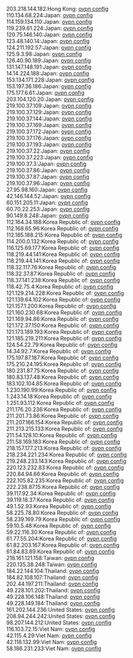 203.218.144.182:Hong Kong: [ovpn config](vpn/203_218_144_182.ovpn)  
110.134.68.224:Japan: [ovpn config](vpn/110_134_68_224.ovpn)  
114.159.134.110:Japan: [ovpn config](vpn/114_159_134_110.ovpn)  
119.239.61.224:Japan: [ovpn config](vpn/119_239_61_224.ovpn)  
120.75.146.140:Japan: [ovpn config](vpn/120_75_146_140.ovpn)  
123.48.140.14:Japan: [ovpn config](vpn/123_48_140_14.ovpn)  
124.211.192.57:Japan: [ovpn config](vpn/124_211_192_57.ovpn)  
125.9.3.98:Japan: [ovpn config](vpn/125_9_3_98.ovpn)  
126.40.90.189:Japan: [ovpn config](vpn/126_40_90_189.ovpn)  
131.147.148.191:Japan: [ovpn config](vpn/131_147_148_191.ovpn)  
14.14.224.188:Japan: [ovpn config](vpn/14_14_224_188.ovpn)  
153.134.171.228:Japan: [ovpn config](vpn/153_134_171_228.ovpn)  
153.197.36.186:Japan: [ovpn config](vpn/153_197_36_186.ovpn)  
175.177.6.61:Japan: [ovpn config](vpn/175_177_6_61.ovpn)  
203.104.120.20:Japan: [ovpn config](vpn/203_104_120_20.ovpn)  
219.100.37.109:Japan: [ovpn config](vpn/219_100_37_109.ovpn)  
219.100.37.129:Japan: [ovpn config](vpn/219_100_37_129.ovpn)  
219.100.37.144:Japan: [ovpn config](vpn/219_100_37_144.ovpn)  
219.100.37.169:Japan: [ovpn config](vpn/219_100_37_169.ovpn)  
219.100.37.172:Japan: [ovpn config](vpn/219_100_37_172.ovpn)  
219.100.37.176:Japan: [ovpn config](vpn/219_100_37_176.ovpn)  
219.100.37.193:Japan: [ovpn config](vpn/219_100_37_193.ovpn)  
219.100.37.22:Japan: [ovpn config](vpn/219_100_37_22.ovpn)  
219.100.37.223:Japan: [ovpn config](vpn/219_100_37_223.ovpn)  
219.100.37.3:Japan: [ovpn config](vpn/219_100_37_3.ovpn)  
219.100.37.86:Japan: [ovpn config](vpn/219_100_37_86.ovpn)  
219.100.37.87:Japan: [ovpn config](vpn/219_100_37_87.ovpn)  
219.100.37.96:Japan: [ovpn config](vpn/219_100_37_96.ovpn)  
27.95.98.160:Japan: [ovpn config](vpn/27_95_98_160.ovpn)  
42.146.144.52:Japan: [ovpn config](vpn/42_146_144_52.ovpn)  
60.151.205.11:Japan: [ovpn config](vpn/60_151_205_11.ovpn)  
60.70.22.253:Japan: [ovpn config](vpn/60_70_22_253.ovpn)  
90.149.8.248:Japan: [ovpn config](vpn/90_149_8_248.ovpn)  
112.164.34.188:Korea Republic of: [ovpn config](vpn/112_164_34_188.ovpn)  
112.168.65.96:Korea Republic of: [ovpn config](vpn/112_168_65_96.ovpn)  
112.185.188.215:Korea Republic of: [ovpn config](vpn/112_185_188_215.ovpn)  
114.200.0.132:Korea Republic of: [ovpn config](vpn/114_200_0_132.ovpn)  
116.125.69.177:Korea Republic of: [ovpn config](vpn/116_125_69_177.ovpn)  
118.219.44.141:Korea Republic of: [ovpn config](vpn/118_219_44_141.ovpn)  
118.219.44.141:Korea Republic of: [ovpn config](vpn/118_219_44_141.ovpn)  
118.32.117.76:Korea Republic of: [ovpn config](vpn/118_32_117_76.ovpn)  
118.32.37.87:Korea Republic of: [ovpn config](vpn/118_32_37_87.ovpn)  
118.37.141.238:Korea Republic of: [ovpn config](vpn/118_37_141_238.ovpn)  
118.42.75.4:Korea Republic of: [ovpn config](vpn/118_42_75_4.ovpn)  
121.129.214.228:Korea Republic of: [ovpn config](vpn/121_129_214_228.ovpn)  
121.139.64.102:Korea Republic of: [ovpn config](vpn/121_139_64_102.ovpn)  
121.157.1.200:Korea Republic of: [ovpn config](vpn/121_157_1_200.ovpn)  
121.160.230.68:Korea Republic of: [ovpn config](vpn/121_160_230_68.ovpn)  
121.169.94.86:Korea Republic of: [ovpn config](vpn/121_169_94_86.ovpn)  
121.172.37.150:Korea Republic of: [ovpn config](vpn/121_172_37_150.ovpn)  
121.173.189.193:Korea Republic of: [ovpn config](vpn/121_173_189_193.ovpn)  
121.185.219.211:Korea Republic of: [ovpn config](vpn/121_185_219_211.ovpn)  
124.54.22.79:Korea Republic of: [ovpn config](vpn/124_54_22_79.ovpn)  
14.34.92.7:Korea Republic of: [ovpn config](vpn/14_34_92_7.ovpn)  
175.197.87.187:Korea Republic of: [ovpn config](vpn/175_197_87_187.ovpn)  
175.210.24.195:Korea Republic of: [ovpn config](vpn/175_210_24_195.ovpn)  
180.231.87.75:Korea Republic of: [ovpn config](vpn/180_231_87_75.ovpn)  
180.83.137.48:Korea Republic of: [ovpn config](vpn/180_83_137_48.ovpn)  
183.102.104.85:Korea Republic of: [ovpn config](vpn/183_102_104_85.ovpn)  
1.230.190.99:Korea Republic of: [ovpn config](vpn/1_230_190_99.ovpn)  
1.243.14.18:Korea Republic of: [ovpn config](vpn/1_243_14_18.ovpn)  
1.251.93.112:Korea Republic of: [ovpn config](vpn/1_251_93_112.ovpn)  
211.176.20.236:Korea Republic of: [ovpn config](vpn/211_176_20_236.ovpn)  
211.201.73.86:Korea Republic of: [ovpn config](vpn/211_201_73_86.ovpn)  
211.207.166.154:Korea Republic of: [ovpn config](vpn/211_207_166_154.ovpn)  
211.213.215.133:Korea Republic of: [ovpn config](vpn/211_213_215_133.ovpn)  
211.54.128.10:Korea Republic of: [ovpn config](vpn/211_54_128_10.ovpn)  
211.58.169.183:Korea Republic of: [ovpn config](vpn/211_58_169_183.ovpn)  
218.157.177.213:Korea Republic of: [ovpn config](vpn/218_157_177_213.ovpn)  
218.234.221.234:Korea Republic of: [ovpn config](vpn/218_234_221_234.ovpn)  
219.248.233.143:Korea Republic of: [ovpn config](vpn/219_248_233_143.ovpn)  
220.123.232.83:Korea Republic of: [ovpn config](vpn/220_123_232_83.ovpn)  
220.84.94.66:Korea Republic of: [ovpn config](vpn/220_84_94_66.ovpn)  
222.105.82.235:Korea Republic of: [ovpn config](vpn/222_105_82_235.ovpn)  
222.238.87.15:Korea Republic of: [ovpn config](vpn/222_238_87_15.ovpn)  
39.117.92.34:Korea Republic of: [ovpn config](vpn/39_117_92_34.ovpn)  
39.119.18.37:Korea Republic of: [ovpn config](vpn/39_119_18_37.ovpn)  
49.1.52.93:Korea Republic of: [ovpn config](vpn/49_1_52_93.ovpn)  
58.225.78.80:Korea Republic of: [ovpn config](vpn/58_225_78_80.ovpn)  
58.239.169.79:Korea Republic of: [ovpn config](vpn/58_239_169_79.ovpn)  
59.10.5.48:Korea Republic of: [ovpn config](vpn/59_10_5_48.ovpn)  
59.22.116.30:Korea Republic of: [ovpn config](vpn/59_22_116_30.ovpn)  
61.77.55.204:Korea Republic of: [ovpn config](vpn/61_77_55_204.ovpn)  
61.82.203.167:Korea Republic of: [ovpn config](vpn/61_82_203_167.ovpn)  
61.84.83.89:Korea Republic of: [ovpn config](vpn/61_84_83_89.ovpn)  
218.161.121.158:Taiwan: [ovpn config](vpn/218_161_121_158.ovpn)  
220.135.38.248:Taiwan: [ovpn config](vpn/220_135_38_248.ovpn)  
184.22.144.104:Thailand: [ovpn config](vpn/184_22_144_104.ovpn)  
184.82.108.107:Thailand: [ovpn config](vpn/184_82_108_107.ovpn)  
202.44.197.211:Thailand: [ovpn config](vpn/202_44_197_211.ovpn)  
49.228.101.202:Thailand: [ovpn config](vpn/49_228_101_202.ovpn)  
49.228.106.148:Thailand: [ovpn config](vpn/49_228_106_148.ovpn)  
49.228.149.184:Thailand: [ovpn config](vpn/49_228_149_184.ovpn)  
161.202.144.236:United States: [ovpn config](vpn/161_202_144_236.ovpn)  
208.94.244.242:United States: [ovpn config](vpn/208_94_244_242.ovpn)  
98.207.144.212:United States: [ovpn config](vpn/98_207_144_212.ovpn)  
116.103.72.15:Viet Nam: [ovpn config](vpn/116_103_72_15.ovpn)  
42.115.4.29:Viet Nam: [ovpn config](vpn/42_115_4_29.ovpn)  
42.118.132.99:Viet Nam: [ovpn config](vpn/42_118_132_99.ovpn)  
58.186.231.233:Viet Nam: [ovpn config](vpn/58_186_231_233.ovpn)  
